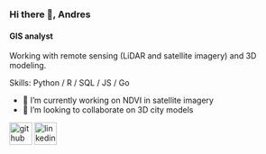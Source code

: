 ### Hi there 👋, Andres
#### GIS analyst

Working with remote sensing (LiDAR and satellite imagery) and 3D modeling.

Skills: Python / R / SQL / JS / Go

- 🔭 I’m currently working on NDVI in satellite imagery 
- 👯 I’m looking to collaborate on 3D city models 


[<img src='https://cdn.jsdelivr.net/npm/simple-icons@3.0.1/icons/github.svg' alt='github' height='40'>](https://github.com/AndresKasekamp)  [<img src='https://cdn.jsdelivr.net/npm/simple-icons@3.0.1/icons/linkedin.svg' alt='linkedin' height='40'>](https://www.linkedin.com/in/andres-kasekamp-a226b2198/)  
